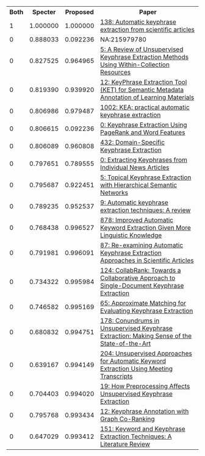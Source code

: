 <html><table><tr>
<th>Both</th>
<th>Specter</th>
<th>Proposed</th>
<th>Paper</th>
</tr>
<tr>
<td>1</td>
<td>1.000000</td>
<td>1.000000</td>
<td><a href="https://www.semanticscholar.org/paper/1736c33defcf1dda6742e4d577b7e0ce9b63e4fc">138: Automatic keyphrase extraction from scientific articles</a></td>
</tr>
<tr>
<td>0</td>
<td>0.888033</td>
<td>0.092236</td>
<td>NA:215979780</td>
</tr>
<tr>
<td>0</td>
<td>0.827525</td>
<td>0.964965</td>
<td><a href="https://www.semanticscholar.org/paper/e38f0a04c7a291eb46c34db8794c46a2c873db2b">5: A Review of Unsupervised Keyphrase Extraction Methods Using Within-Collection Resources</a></td>
</tr>
<tr>
<td>0</td>
<td>0.819390</td>
<td>0.939920</td>
<td><a href="https://www.semanticscholar.org/paper/66f44e20d06a9a4c383ff3e6668169e4d4eece2e">12: KeyPhrase Extraction Tool (KET) for Semantic Metadata Annotation of Learning Materials</a></td>
</tr>
<tr>
<td>0</td>
<td>0.806986</td>
<td>0.979487</td>
<td><a href="https://www.semanticscholar.org/paper/9a12ac1e3b51f30042abdadc5636c88d41bf0ca7">1002: KEA: practical automatic keyphrase extraction</a></td>
</tr>
<tr>
<td>0</td>
<td>0.806615</td>
<td>0.092236</td>
<td><a href="https://www.semanticscholar.org/paper/7f37d39ff74a9765e021293dcdc5454fe8cd6044">0: Keyphrase Extraction Using PageRank and Word Features</a></td>
</tr>
<tr>
<td>0</td>
<td>0.806089</td>
<td>0.960808</td>
<td><a href="https://www.semanticscholar.org/paper/97eb205c9782bdc44b283b6bdaf9b9c7317b9a97">432: Domain-Specific Keyphrase Extraction</a></td>
</tr>
<tr>
<td>0</td>
<td>0.797651</td>
<td>0.789555</td>
<td><a href="https://www.semanticscholar.org/paper/d7648538787eac0cff548f24a92ed64dd56cad09">0: Extracting Keyphrases from Individual News Articles</a></td>
</tr>
<tr>
<td>0</td>
<td>0.795687</td>
<td>0.922451</td>
<td><a href="https://www.semanticscholar.org/paper/fb231a4bc1a3e4944256c36092ffb955c66a6f4a">5: Topical Keyphrase Extraction with Hierarchical Semantic Networks</a></td>
</tr>
<tr>
<td>0</td>
<td>0.789235</td>
<td>0.952537</td>
<td><a href="https://www.semanticscholar.org/paper/dc21cdbf169fa79594a2b9fddb6bbfe8e89e4236">9: Automatic keyphrase extraction techniques: A review</a></td>
</tr>
<tr>
<td>0</td>
<td>0.768438</td>
<td>0.996527</td>
<td><a href="https://www.semanticscholar.org/paper/771ca13f78a6cfda9ed99004a386e9e7e187bd34">878: Improved Automatic Keyword Extraction Given More Linguistic Knowledge</a></td>
</tr>
<tr>
<td>0</td>
<td>0.791981</td>
<td>0.996091</td>
<td><a href="https://www.semanticscholar.org/paper/a72c8f10a5c0aa428dc22ac53e3cd4b9415ad193">87: Re-examining Automatic Keyphrase Extraction Approaches in Scientific Articles</a></td>
</tr>
<tr>
<td>0</td>
<td>0.734322</td>
<td>0.995984</td>
<td><a href="https://www.semanticscholar.org/paper/48b5041a24cbf3048c97e85c4fd7c0214da942b5">124: CollabRank: Towards a Collaborative Approach to Single-Document Keyphrase Extraction</a></td>
</tr>
<tr>
<td>0</td>
<td>0.746582</td>
<td>0.995169</td>
<td><a href="https://www.semanticscholar.org/paper/00dc2bd799a58aa1631d7e5a27c1f4c5ff315030">65: Approximate Matching for Evaluating Keyphrase Extraction</a></td>
</tr>
<tr>
<td>0</td>
<td>0.680832</td>
<td>0.994751</td>
<td><a href="https://www.semanticscholar.org/paper/301fab7164598bd80a0e7180993de1759fea5443">178: Conundrums in Unsupervised Keyphrase Extraction: Making Sense of the State-of-the-Art</a></td>
</tr>
<tr>
<td>0</td>
<td>0.639167</td>
<td>0.994149</td>
<td><a href="https://www.semanticscholar.org/paper/b7b6d83dab32f5495e0781111082a5e693519573">204: Unsupervised Approaches for Automatic Keyword Extraction Using Meeting Transcripts</a></td>
</tr>
<tr>
<td>0</td>
<td>0.704403</td>
<td>0.994020</td>
<td><a href="https://www.semanticscholar.org/paper/1233a06006652307824886996c273dd914ffc8eb">19: How Preprocessing Affects Unsupervised Keyphrase Extraction</a></td>
</tr>
<tr>
<td>0</td>
<td>0.795768</td>
<td>0.993434</td>
<td><a href="https://www.semanticscholar.org/paper/e367b345cd886f7744bacec89eef1e68ad0e9668">12: Keyphrase Annotation with Graph Co-Ranking</a></td>
</tr>
<tr>
<td>0</td>
<td>0.647029</td>
<td>0.993412</td>
<td><a href="https://www.semanticscholar.org/paper/0907205bad847dc89a9e7cd5478cd761b355cca9">151: Keyword and Keyphrase Extraction Techniques: A Literature Review</a></td>
</tr>
</table></html>
